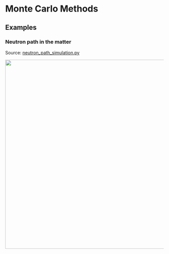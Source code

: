 # Monte Carlo Methods

## Examples

### Neutron path in the matter

Source: [neutron_path_simulation.py](https://github.com/lorenzomarini96/laboratory/blob/main/laboratory/montecarlo_methods/neutron_path_simulation.py)

<img src="https://user-images.githubusercontent.com/55988954/105103008-194aab80-5ab0-11eb-8ba6-ccd614ae3e68.png" width="600" /> 

